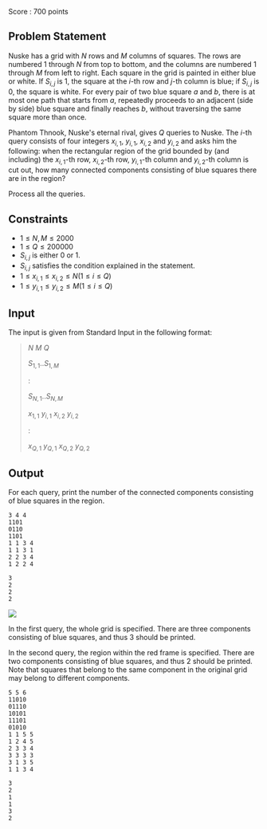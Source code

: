 Score : $700$ points

## Problem Statement

Nuske has a grid with $N$ rows and $M$ columns of squares. The rows are numbered $1$ through $N$ from top to bottom, and the columns are numbered $1$ through $M$ from left to right.
Each square in the grid is painted in either blue or white. If $S_{i,j}$ is $1$, the square at the $i$-th row and $j$-th column is blue; if $S_{i,j}$ is $0$, the square is white.
For every pair of two blue square $a$ and $b$, there is at most one path that starts from $a$, repeatedly proceeds to an adjacent (side by side) blue square and finally reaches $b$, without traversing the same square more than once.

Phantom Thnook, Nuske's eternal rival, gives $Q$ queries to Nuske. The $i$-th query consists of four integers $x_{i,1}$, $y_{i,1}$, $x_{i,2}$ and $y_{i,2}$ and asks him the following: when the rectangular region of the grid bounded by (and including) the $x_{i,1}$-th row, $x_{i,2}$-th row, $y_{i,1}$-th column and $y_{i,2}$-th column is cut out, how many connected components consisting of blue squares there are in the region?

Process all the queries.

## Constraints

- $1 \leq N,M \leq 2000$
- $1 \leq Q \leq 200000$
- $S_{i,j}$ is either $0$ or $1$.
- $S_{i,j}$ satisfies the condition explained in the statement.
- $1 \leq x_{i,1} \leq x_{i,2} \leq N(1 \leq i \leq Q)$
- $1 \leq y_{i,1} \leq y_{i,2} \leq M(1 \leq i \leq Q)$

## Input

The input is given from Standard Input in the following format:

> $N$ $M$ $Q$
> 
> $S_{1,1}$..$S_{1,M}$
> 
> :
> 
> $S_{N,1}$..$S_{N,M}$
> 
> $x_{1,1}$ $y_{i,1}$ $x_{i,2}$ $y_{i,2}$
> 
> :
> 
> $x_{Q,1}$ $y_{Q,1}$ $x_{Q,2}$ $y_{Q,2}$

## Output

For each query, print the number of the connected components consisting of blue squares in the region.

```input1
3 4 4
1101
0110
1101
1 1 3 4
1 1 3 1
2 2 3 4
1 2 2 4
```

```output1
3
2
2
2
```

![](https://atcoder.jp/img/agc015/7aa4a2252f50a19fc18e0cec01368a2a.png)

In the first query, the whole grid is specified. There are three components consisting of blue squares, and thus $3$ should be printed.

In the second query, the region within the red frame is specified. There are two components consisting of blue squares, and thus $2$ should be printed.
Note that squares that belong to the same component in the original grid may belong to different components.

```input2
5 5 6
11010
01110
10101
11101
01010
1 1 5 5
1 2 4 5
2 3 3 4
3 3 3 3
3 1 3 5
1 1 3 4
```

```output2
3
2
1
1
3
2
```